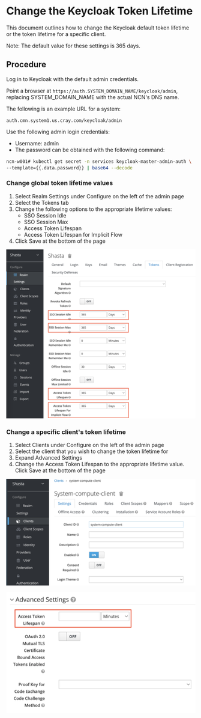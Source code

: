 # Change the Keycloak Token Lifetime

This document outlines how to change the Keycloak default token lifetime or the token lifetime for a specific client.

Note: The default value for these settings is 365 days.
## Procedure

Log in to Keycloak with the default admin credentials.

Point a browser at `https://auth.SYSTEM_DOMAIN_NAME/keycloak/admin`, replacing SYSTEM\_DOMAIN\_NAME with the actual NCN's DNS name.

The following is an example URL for a system:

```screen
auth.cmn.system1.us.cray.com/keycloak/admin
```

Use the following admin login credentials:

- Username: admin
- The password can be obtained with the following command:

```bash
ncn-w001# kubectl get secret -n services keycloak-master-admin-auth \
--template={{.data.password}} | base64 --decode
```

### Change global token lifetime values

1. Select Realm Settings under Configure on the left of the admin page
1. Select the Tokens tab
1. Change the following options to the appropriate lifetime values:
   - SSO Session Idle
   - SSO Session Max
   - Access Token Lifespan
   - Access Token Lifespan for Implicit Flow
1. Click Save at the bottom of the page

![Global Token Lifetime Options](../../img/operations/Keycloak_Global_Token_Lifetime.png)

### Change a specific client's token lifetime


1. Select Clients under Configure on the left of the admin page
1. Select the client that you wish to change the token lifetime for
1. Expand Advanced Settings
1. Change the Access Token Lifespan to the appropriate lifetime value. Click Save at the bottom of the page

![Client Settings](../../img/operations/Keycloak_Client_Settings.png)

![Client Token Lifetime Options](../../img/operations/Keycloak_Client_Token_Lifetime.png)